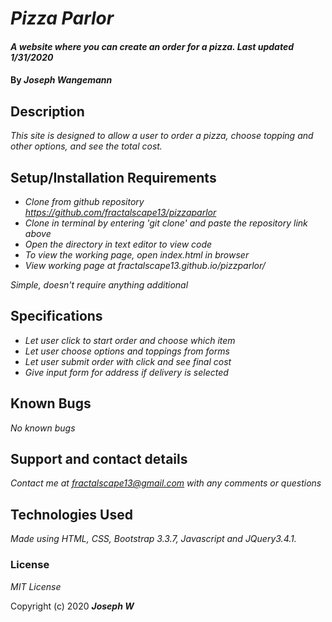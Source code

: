 # _Pizza Parlor_

#### _A website where you can create an order for a pizza. Last updated 1/31/2020_

#### By _**Joseph Wangemann**_

## Description

_This site is designed to allow a user to order a pizza, choose topping and other options, and see the total cost._

## Setup/Installation Requirements

* _Clone from github repository https://github.com/fractalscape13/pizzaparlor_
* _Clone in terminal by entering 'git clone' and paste the repository link above_
* _Open the directory in text editor to view code_
* _To view the working page, open index.html in browser_
* _View working page at fractalscape13.github.io/pizzparlor/_

_Simple, doesn't require anything additional_

## Specifications


* _Let user click to start order and choose which item_
* _Let user choose options and toppings from forms_
* _Let user submit order with click and see final cost_
* _Give input form for address if delivery is selected_

## Known Bugs

_No known bugs_

## Support and contact details

_Contact me at fractalscape13@gmail.com with any comments or questions_

## Technologies Used

_Made using HTML, CSS, Bootstrap 3.3.7, Javascript and JQuery3.4.1._

### License

*MIT License*

Copyright (c) 2020 **_Joseph W_**